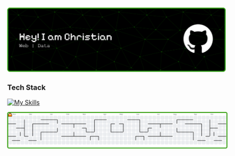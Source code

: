 ![KRIZNOOB](img/github-header-banner.png)

### Tech Stack
[![My Skills](https://skillicons.dev/icons?i=html,css,js,tailwind,laravel,react,vue,python,figma&theme=light)](https://skillicons.dev)

<!-- ### Reach Me On
![https://www.instagram.com/christiannnv_/](https://img.shields.io/badge/Instagram-E4405F?style=for-the-badge&logo=instagram&logoColor=white) ![https://www.linkedin.com/in/christianvalentino13/](https://img.shields.io/badge/LinkedIn-0077B5?style=for-the-badge&logo=linkedin&logoColor=white) -->

<picture>
  <source media="(prefers-color-scheme: dark)" srcset="https://raw.githubusercontent.com/KRIZNOOB/KRIZNOOB/output/pacman-contribution-graph-dark.svg">
  <source media="(prefers-color-scheme: light)" srcset="https://raw.githubusercontent.com/KRIZNOOB/KRIZNOOB/output/pacman-contribution-graph.svg">
  <img alt="pacman contribution graph" src="https://raw.githubusercontent.com/KRIZNOOB/KRIZNOOB/output/pacman-contribution-graph.svg"style="border: 2px solid #299900;border-radius: 4px;">
</picture>

###
<!---
KRIZNOOB/KRIZNOOB is a ✨ special ✨ repository because its `README.md` (this file) appears on your GitHub profile.
You can click the Preview link to take a look at your changes.
--->
